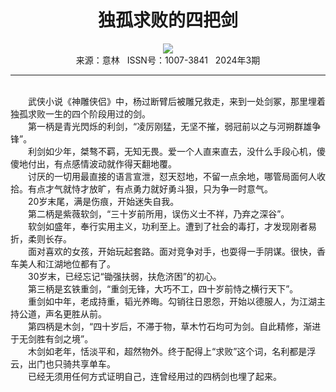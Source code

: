 # <center>独孤求败的四把剑</center>

<div align=center><img src="http://fslib.vip.qikan.cn/img.ashx?key=%d7%f7%d5%df%a3%ba%d6%d4%c7%fa%ce%de%ce%c5"></div>

<center>来源：意林   ISSN号：1007-3841   2024年3期</center>

* * *

<br>　　武侠小说《神雕侠侣》中，杨过断臂后被雕兄救走，来到一处剑冢，那里埋着独孤求败一生的四个阶段用过的剑。  
　　第一柄是青光閃烁的利剑，“凌厉刚猛，无坚不摧，弱冠前以之与河朔群雄争锋”。  
　　利剑如少年，桀骜不羁，无知无畏。爱一个人直来直去，没什么手段心机，傻傻地付出，有点感情波动就作得天翻地覆。  
　　讨厌的一切用最直接的语言宣泄，怼天怼地，不留一点余地，哪管局面何人收拾。有点才气就恃才放旷，有点勇力就好勇斗狠，只为争一时意气。  
　　20岁末尾，满是伤痕，开始迷失自我。  
　　第二柄是紫薇软剑，“三十岁前所用，误伤义士不祥，乃弃之深谷”。  
　　软剑如盛年，奉行实用主义，功利至上。遭到了社会的毒打，才发现刚者易折，柔则长存。  
　　面对喜欢的女孩，开始玩起套路。面对竞争对手，也耍得一手阴谋。很快，香车美人和江湖地位都有了。  
　　30岁末，已经忘记“锄强扶弱，扶危济困”的初心。  
　　第三柄是玄铁重剑，“重剑无锋，大巧不工，四十岁前恃之横行天下”。  
　　重剑如中年，老成持重，韬光养晦。勾销往日恩怨，开始以德服人，为江湖主持公道，声名更胜从前。  
　　第四柄是木剑，“四十岁后，不滞于物，草木竹石均可为剑。自此精修，渐进于无剑胜有剑之境”。  
　　木剑如老年，恬淡平和，超然物外。终于配得上“求败”这个词，名利都是浮云，出门也只骑共享单车。  
　　已经无须用任何方式证明自己，连曾经用过的四柄剑也埋了起来。
